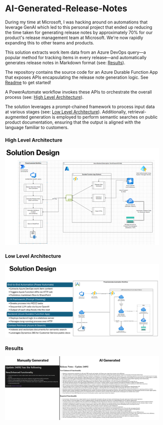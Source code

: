 # AI-Generated-Release-Notes

During my time at Microsoft, I was hacking around on automations that leverage GenAI which led to this personal project that ended up reducing the time taken for generating release notes by approximately 70% for our product's release management team at Microsoft. We're now rapidly expanding this to other teams and products.

This solution extracts work item data from an Azure DevOps query—a popular method for tracking items in every release—and automatically generates release notes in Markdown format (see: [Results](#results)).

The repository contains the source code for an Azure Durable Function App that exposes APIs encapsulating the release note generation logic. See [Readme](./release-notes-app/README.md) to get started!

A PowerAutomate workflow invokes these APIs to orchestrate the overall process (see: [High Level Architecture](#high-level-architecture)).

The solution leverages a prompt-chained framework to process input data at various stages (see: [Low Level Architecture](#low-level-architecture)). Additionally, retrieval-augmented generation is employed to perform semantic searches on public product documentation, ensuring that the output is aligned with the language familiar to customers.

### High Level Architecture
![overview](./images/soln-design-overview.png)

### Low Level Architecture
![llmframework](./images/soln-design-1.png)

### Results
![ouput-comparision](./images/output-comparision.png)
